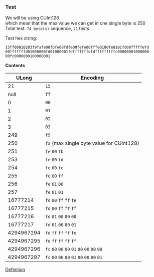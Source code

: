 ### Test

We will be using CUInt128<br/>
which mean that the max value we can get in one single byte is 250<br/>
Total test: `74 byte(s)` sequence, `21` tests

Test hex string:
```
15ff00010203f9fafe00fbfe00fdfe00fefe00fffe0100fe0101fd00fffffefd
00fffffffd01000000fd01000001fdfffffffefdfffffffffc00000001000000
00fc0000000100000001
```
**Contents**

| ULong | Encoding |
| ------| -------- |
| 21 | `15` |
| null | `ff` |
| 0 | `00` |
| 1 | `01` |
| 2 | `02` |
| 3 | `03` |
| 249 | `f9` |
| 250 | `fa` (max single byte value for CUInt128) |
| 251 | `fe` `00` `fb` |
| 253 | `fe` `00` `fd` |
| 254 | `fe` `00` `fe` |
| 255 | `fe` `00` `ff` |
| 256 | `fe` `01` `00` |
| 257 | `fe` `01` `01` |
| 16777214 | `fd` `00` `ff` `ff` `fe` |
| 16777215 | `fd` `00` `ff` `ff` `ff` |
| 16777216 | `fd` `01` `00` `00` `00` |
| 16777217 | `fd` `01` `00` `00` `01` |
| 4294967294 | `fd` `ff` `ff` `ff` `fe` |
| 4294967295 | `fd` `ff` `ff` `ff` `ff` |
| 4294967296 | `fc` `00` `00` `00` `01` `00` `00` `00` `00` |
| 4294967297 | `fc` `00` `00` `00` `01` `00` `00` `00` `01` |



[Definition](https://github.com/jesusjorge/s13n/wiki/1.1)

